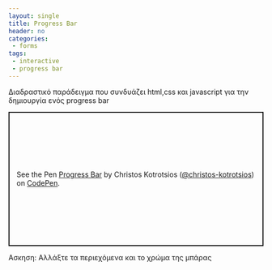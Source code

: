 ```yaml
---
layout: single
title: Progress Bar
header: no
categories:
 - forms
tags:
 - interactive
 - progress bar
---
```


Διαδραστικό παράδειγμα που συνδυάζει html,css και javascript για την δημιουργία ενός progress bar
<p class="codepen" data-height="265" data-theme-id="light" data-default-tab="result" data-user="christos-kotrotsios" data-slug-hash="eYpXOex" style="height: 265px; box-sizing: border-box; display: flex; align-items: center; justify-content: center; border: 2px solid; margin: 1em 0; padding: 1em;" data-pen-title="Progress Bar">
  <span>See the Pen <a href="https://codepen.io/christos-kotrotsios/pen/eYpXOex">
  Progress Bar</a> by Christos Kotrotsios (<a href="https://codepen.io/christos-kotrotsios">@christos-kotrotsios</a>)
  on <a href="https://codepen.io">CodePen</a>.</span>
</p>
<script async src="https://static.codepen.io/assets/embed/ei.js"></script>
Ασκηση: Αλλάξτε τα περιεχόμενα και το χρώμα της μπάρας
